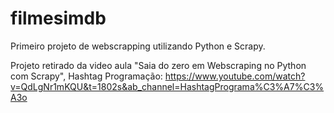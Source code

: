 # filmesimdb
Primeiro projeto de webscrapping utilizando Python e Scrapy.

Projeto retirado da video aula "Saia do zero em Webscraping no Python com Scrapy", Hashtag Programação: 
https://www.youtube.com/watch?v=QdLgNr1mKQU&t=1802s&ab_channel=HashtagPrograma%C3%A7%C3%A3o
